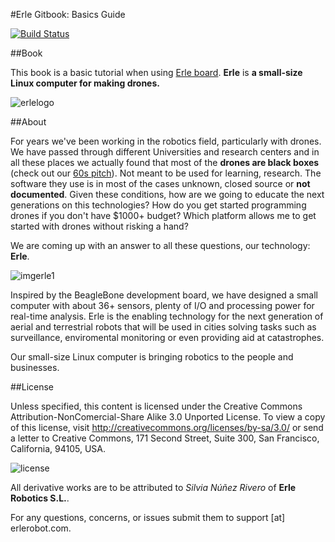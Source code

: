 #Erle Gitbook: Basics Guide




[![Build Status](https://www.gitbook.io/button/status/book/erlerobotics/erle_gitbook_unixintroduction)](https://www.gitbook.io/book/erlerobotics/erle_gitbook_unixintroduction/activity)

##Book

This book is a basic tutorial when using [Erle board](http://erlerobot.com/). **Erle** is **a small-size Linux computer for making drones.**




![erlelogo](./Logo_erle.png)


##About

For years we've been working in the robotics field, particularly with drones. We have passed through different Universities and research centers and in all these places we actually found that most of the **drones are black boxes** (check out our [60s pitch](https://www.youtube.com/watch?v=tKAqjyXaC18)). Not meant to be used for learning, research. The software they use is in most of the cases unknown, closed source or **not documented**. Given these conditions, how are we going to educate the next generations on this technologies? How do you get started programming drones if you don't have $1000+ budget? Which platform allows me to get started with drones without risking a hand?

We are coming up with an answer to all these questions, our technology: **Erle**.

![imgerle1](./board2.png)

Inspired by the BeagleBone development board, we have designed a small computer with about 36+ sensors, plenty of I/O and processing power for real-time analysis. Erle is the enabling technology for the next generation of aerial and terrestrial robots that will be used in cities solving tasks such as surveillance, enviromental monitoring or even providing aid at catastrophes.

Our small-size Linux computer is bringing robotics to the people and businesses.



##License


Unless specified, this content is licensed under the Creative Commons Attribution-NonComercial-Share Alike 3.0 Unported License. To view a copy of this license, visit http://creativecommons.org/licenses/by-sa/3.0/ or send a letter to Creative Commons, 171 Second Street, Suite 300, San Francisco, California, 94105, USA.


![license](./88x31.png)


All derivative works are to be attributed to *Silvia Núñez Rivero* of **Erle Robotics S.L.**.

For any questions, concerns, or issues submit them to support [at] erlerobot.com.


